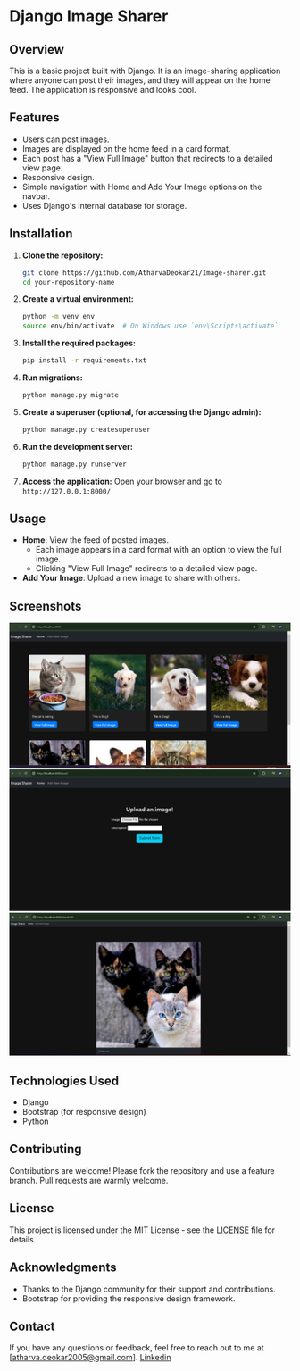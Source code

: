 # Django Image Sharer

## Overview

This is a basic project built with Django. It is an image-sharing application where anyone can post their images, and they will appear on the home feed. The application is responsive and looks cool. 

## Features

- Users can post images.
- Images are displayed on the home feed in a card format.
- Each post has a "View Full Image" button that redirects to a detailed view page.
- Responsive design.
- Simple navigation with Home and Add Your Image options on the navbar.
- Uses Django's internal database for storage.

## Installation

1. **Clone the repository:**
    ```sh
    git clone https://github.com/AtharvaDeokar21/Image-sharer.git
    cd your-repository-name
    ```

2. **Create a virtual environment:**
    ```sh
    python -m venv env
    source env/bin/activate  # On Windows use `env\Scripts\activate`
    ```

3. **Install the required packages:**
    ```sh
    pip install -r requirements.txt
    ```

4. **Run migrations:**
    ```sh
    python manage.py migrate
    ```

5. **Create a superuser (optional, for accessing the Django admin):**
    ```sh
    python manage.py createsuperuser
    ```

6. **Run the development server:**
    ```sh
    python manage.py runserver
    ```

7. **Access the application:**
    Open your browser and go to `http://127.0.0.1:8000/`

## Usage

- **Home**: View the feed of posted images.
  - Each image appears in a card format with an option to view the full image.
  - Clicking "View Full Image" redirects to a detailed view page.
- **Add Your Image**: Upload a new image to share with others.

## Screenshots

![Home Page](screenshots\Home.png)
![Add Image Page](screenshots\Add_image_page.png)
![Detail View Page](screenshots\Detail.png)

## Technologies Used

- Django
- Bootstrap (for responsive design)
- Python

## Contributing

Contributions are welcome! Please fork the repository and use a feature branch. Pull requests are warmly welcome.

## License

This project is licensed under the MIT License - see the [LICENSE](https://github.com/AtharvaDeokar21/Image-sharer?tab=MIT-1-ov-file#) file for details.

## Acknowledgments

- Thanks to the Django community for their support and contributions.
- Bootstrap for providing the responsive design framework.

## Contact

If you have any questions or feedback, feel free to reach out to me at [atharva.deokar2005@gmail.com].
[Linkedin](www.linkedin.com/in/atharva-deokar-70643628b)

